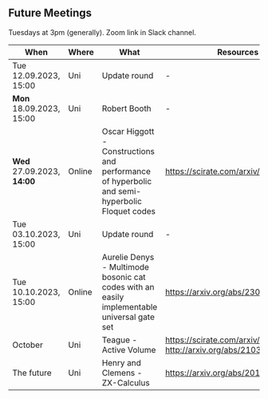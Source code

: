 ## Future Meetings

Tuesdays at 3pm (generally). Zoom link in Slack channel.

| When | Where | What | Resources |
| --- | --- | --- | --- |
| Tue 12.09.2023, 15:00 | Uni | Update round | - | 
| **Mon** 18.09.2023, 15:00 | Uni | Robert Booth | - | 
| **Wed** 27.09.2023, **14:00** | Online | Oscar Higgott - Constructions and performance of hyperbolic and semi-hyperbolic Floquet codes | https://scirate.com/arxiv/2308.03750 | 
| Tue 03.10.2023, 15:00 | Uni | Update round | - | 
| Tue 10.10.2023, 15:00 | Online | Aurelie Denys - Multimode bosonic cat codes with an easily implementable universal gate set | https://arxiv.org/abs/2306.11621 |
| October | Uni | Teague - Active Volume | https://scirate.com/arxiv/2211.15465, http://arxiv.org/abs/2103.08612 |
| The future | Uni | Henry and Clemens - ZX-Calculus |  https://arxiv.org/abs/2012.13966|
